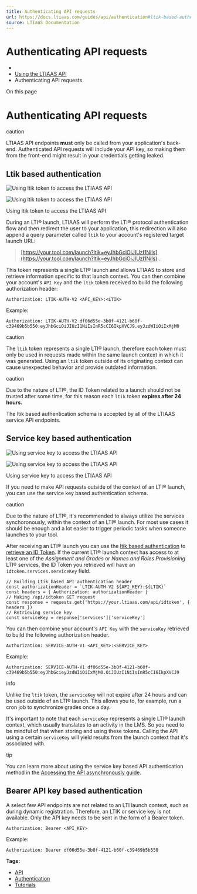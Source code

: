 ```yaml
---
title: Authenticating API requests
url: https://docs.ltiaas.com/guides/api/authentication#ltik-based-authentication
source: LTIaaS Documentation
---
```


# Authenticating API requests

-   [](/)
-   [Using the LTIAAS API](/guides/api/introduction)
-   Authenticating API requests

On this page

# Authenticating API requests

caution

LTIAAS API endpoints **must** only be called from your application's back-end. Authenticated API requests will include your API key, so making them from the front-end might result in your credentials getting leaked.

## Ltik based authentication[​](#ltik-based-authentication "Direct link to heading")

![Using ltik token to access the LTIAAS API](/assets/ideal-img/flow_ltik.fea24ac.1118.png)

![Using ltik token to access the LTIAAS API](/assets/ideal-img/flow_ltik_dark.9f75f8c.1118.png)

Using ltik token to access the LTIAAS API

During an LTI® launch, LTIAAS will perform the LTI® protocol authentication flow and then redirect the user to your application, this redirection will also append a query parameter called `ltik` to your account's registered target launch URL:

> [https://your.tool.com/launch?ltik=eyJhbGciOiJIUzI1NiIs](https://your.tool.com/launch?ltik=eyJhbGciOiJIUzI1NiIs)...

This token represents a single LTI® launch and allows LTIAAS to store and retrieve information specific to that launch context. You can then combine your account's `API Key` and the `ltik` token received to build the following authorization header:

```
Authorization: LTIK-AUTH-V2 <API_KEY>:<LTIK>
```

Example:

```
Authorization: LTIK-AUTH-V2 df06d55e-3b0f-4121-b60f-c39469b5b550:eyJhbGciOiJIUzI1NiIsInR5cCI6IkpXVCJ9.eyJzdWIiOiIxMjM0
```

caution

The `ltik` token represents a single LTI® launch, therefore each token must only be used in requests made within the same launch context in which it was generated. Using an `ltik` token outside of its originating context can cause unexpected behavior and provide outdated information.

caution

Due to the nature of LTI®, the ID Token related to a launch should not be trusted after some time, for this reason each `ltik` token **expires after 24 hours.**

The ltik based authentication schema is accepted by all of the LTIAAS service API endpoints.

## Service key based authentication[​](#service-key-based-authentication "Direct link to heading")

![Using service key to access the LTIAAS API](/assets/ideal-img/flow_service_key.d7bcfd1.1142.png)

![Using service key to access the LTIAAS API](/assets/ideal-img/flow_service_key_dark.799c6b9.1142.png)

Using service key to access the LTIAAS API

If you need to make API requests outside of the context of an LTI® launch, you can use the service key based authentication schema.

caution

Due to the nature of LTI®, it's recommended to always utilize the services synchoronously, within the context of an LTI® launch. For most use cases it should be enough and a lot easier to trigger periodic tasks when someone launches to your tool.

After receiving an LTI® launch you can use the [ltik based authentication](#ltik-based-authentication) to [retrieve an ID Token](/guides/api/idtoken). If the current LTI® launch context has access to at least one of the *Assignment and Grades* or *Names and Roles Provisioning* LTI® services, the ID Token you retrieved will have an `idtoken.services.serviceKey` field.

```
// Building Ltik based API authentication header  
const authorizationHeader = `LTIK-AUTH-V2 ${API_KEY}:${LTIK}`  
const headers = { Authorization: authorizationHeader }  
// Making /api/idtoken GET request  
const response = requests.get('https://your.ltiaas.com/api/idtoken', { headers })  
// Retrieving service key  
const serviceKey = response['services']['serviceKey']
```

You can then combine your account's `API Key` with the `serviceKey` retrieved to build the following authorization header.

```
Authorization: SERVICE-AUTH-V1 <API_KEY>:<SERVICE_KEY>
```

Example:

```
Authorization: SERVICE-AUTH-V1 df06d55e-3b0f-4121-b60f-c39469b5b550:eyJhbGcieyJzdWIiOiIxMjM0.OiJIUzI1NiIsInR5cCI6IkpXVCJ9
```

info

Unlike the `ltik` token, the `serviceKey` will not expire after 24 hours and can be used outside of an LTI® launch. This allows you to, for example, run a cron job to synchronize grades once a day.

It's important to note that each `serviceKey` represents a single LTI® launch context, which usually translates to an activity in the LMS. So you need to be mindful of that when storing and using these tokens. Calling the API using a certain `serviceKey` will yield results from the launch context that it's associated with.

tip

You can learn more about using the service key based API authentication method in the [Accessing the API asynchronously guide](/guides/api/async).

## Bearer API key based authentication[​](#bearer-api-key-based-authentication "Direct link to heading")

A select few API endpoints are not related to an LTI launch context, such as during dynamic registration. Therefore, an LTIK or service key is not available. Only the API key needs to be sent in the form of a Bearer token.

```
Authorization: Bearer <API_KEY>
```

Example:

```
Authorization: Bearer df06d55e-3b0f-4121-b60f-c39469b5b550
```

**Tags:**

-   [API](/tags/api)
-   [Authentication](/tags/authentication)
-   [Tutorials](/tags/tutorials)